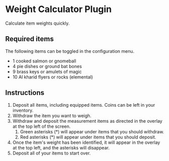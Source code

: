 # Weight Calculator Plugin 
Calculate item weights quickly.

## Required items
The following items can be toggled in the configuration menu.
* 1 cooked salmon or gnomeball
* 4 pie dishes or ground bat bones
* 9 brass keys or amulets of magic
* 10 Al kharid flyers or rocks (elemental)
## Instructions
1. Deposit all items, including equipped items. Coins can be left in your inventory.
2. Withdraw the item you want to weigh.
3. Withdraw and deposit the measurement items as directed in the overlay at the top left of the screen.
    1. Green asterisks (*) will appear under items that you should withdraw.
    2. Red asterisks (*) will appear under items that you should deposit.
4. Once the item's weight has been identified, it will appear in the overlay at the top left, and the asterisks will disappear.
5. Deposit all of your items to start over.

